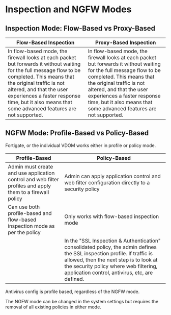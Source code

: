 # Inspection and NGFW Modes



## Inspection Mode: Flow-Based vs Proxy-Based

| Flow-Based Inspection                                                                                                                                                                                                                                                                                        | Proxy-Based Inspection                                                                                                                                                                                                                                                                                       |
| ------------------------------------------------------------------------------------------------------------------------------------------------------------------------------------------------------------------------------------------------------------------------------------------------------------ | ------------------------------------------------------------------------------------------------------------------------------------------------------------------------------------------------------------------------------------------------------------------------------------------------------------ |
| In flow-based mode, the firewall looks at each packet but forwards it without waiting for the full message flow to be completed. This means that the original traffic is not altered, and that the user experiences a faster response time, but it also means that some advanced features are not supported. | In flow-based mode, the firewall looks at each packet but forwards it without waiting for the full message flow to be completed. This means that the original traffic is not altered, and that the user experiences a faster response time, but it also means that some advanced features are not supported. |

## NGFW Mode: Profile-Based vs Policy-Based

Fortigate, or the individual VDOM works either in profile or policy mode.

| Profile-Based                                                                                             | Policy-Based                                                                                                                                                                                                                                                   |
| --------------------------------------------------------------------------------------------------------- | -------------------------------------------------------------------------------------------------------------------------------------------------------------------------------------------------------------------------------------------------------------- |
| Admin must create and use application control and web filter profiles and apply them to a firewall policy | Admin can apply application control and web filter configuration directly to a security policy                                                                                                                                                                 |
| Can use both profile-based and flow-based inspection mode as per the policy                               | Only works with flow-based inspection mode                                                                                                                                                                                                                     |
|                                                                                                           | In the "SSL Inspection & Authentication" consolidated policy, the admin defines the SSL inspection profile. If traffic is allowed, then the next step is to look at the security policy where web filtering, application control, antivirus, etc, are defined. |

Antivirus config is profile based, regardless of the NGFW mode.

The NGFW mode can be changed in the system settings but requires the removal of all existing policies in either mode.



